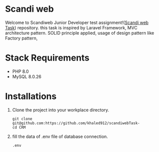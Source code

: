 # Scandi web 
Welcome to Scandiweb Junior Developer test assignment!([Scandi web Task](https://github.com/khaled912/scandiwebTask-)) repository.
this task is inspired by Laravel Framework, MVC architecture pattern.
SOLID principle applied, usage of design pattern like Factory pattern,
# Stack Requirements
- PHP 8.0
- MySQL 8.0.26

# Installations
1. Clone the project into your workplace directory.
    ```
    git clone git@github.com:https://github.com/khaled912/scandiwebTask-
    cd CRM
    ```

2. fill the data of .env file of database connection.
    ```
   .env
    ```




